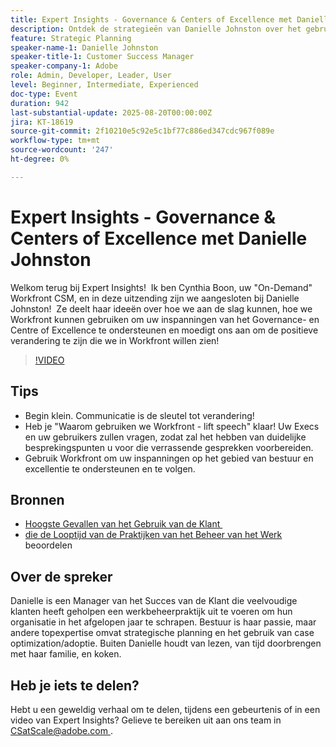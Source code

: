 ```yaml
---
title: Expert Insights - Governance & Centers of Excellence met Danielle Johnston
description: Ontdek de strategieën van Danielle Johnston over het gebruik van Workfront om governance en expertisecentra op te bouwen die adoptie en positieve verandering stimuleren.
feature: Strategic Planning
speaker-name-1: Danielle Johnston
speaker-title-1: Customer Success Manager
speaker-company-1: Adobe
role: Admin, Developer, Leader, User
level: Beginner, Intermediate, Experienced
doc-type: Event
duration: 942
last-substantial-update: 2025-08-20T00:00:00Z
jira: KT-18619
source-git-commit: 2f10210e5c92e5c1bf77c886ed347cdc967f089e
workflow-type: tm+mt
source-wordcount: '247'
ht-degree: 0%

---
```



# Expert Insights - Governance &amp; Centers of Excellence met Danielle Johnston

Welkom terug bij Expert Insights!  Ik ben Cynthia Boon, uw &quot;On-Demand&quot; Workfront CSM, en in deze uitzending zijn we aangesloten bij Danielle Johnston!  Ze deelt haar ideeën over hoe we aan de slag kunnen, hoe we Workfront kunnen gebruiken om uw inspanningen van het Governance- en Centre of Excellence te ondersteunen en moedigt ons aan om de positieve verandering te zijn die we in Workfront willen zien! 

>[!VIDEO](https://video.tv.adobe.com/v/3469897/?learn=on&enablevpops)

## Tips

* Begin klein. Communicatie is de sleutel tot verandering! 
* Heb je &quot;Waarom gebruiken we Workfront - lift speech&quot; klaar! Uw Execs en uw gebruikers zullen vragen, zodat zal het hebben van duidelijke besprekingspunten u voor die verrassende gesprekken voorbereiden. 
* Gebruik Workfront om uw inspanningen op het gebied van bestuur en excellentie te ondersteunen en te volgen. 

## Bronnen

* [ Hoogste Gevallen van het Gebruik van de Klant ](https://cdn.experience.workfront.com/Training/Guides/Customer+Success+at+Scale/Top+Customer+Use+Cases.png) 
* [ die de Looptijd van de Praktijken van het Beheer van het Werk ](https://cdn.experience.workfront.com/Training/Guides/Customer+Success+at+Scale/Assessing+the+Maturity+of+Work+Management+Practices.png) beoordelen 

## Over de spreker

Danielle is een Manager van het Succes van de Klant die veelvoudige klanten heeft geholpen een werkbeheerpraktijk uit te voeren om hun organisatie in het afgelopen jaar te schrapen. Bestuur is haar passie, maar andere topexpertise omvat strategische planning en het gebruik van case optimization/adoptie. Buiten Danielle houdt van lezen, van tijd doorbrengen met haar familie, en koken. 

## Heb je iets te delen?

Hebt u een geweldig verhaal om te delen, tijdens een gebeurtenis of in een video van Expert Insights? Gelieve te bereiken uit aan ons team in [ CSatScale@adobe.com ](mailto:CSatScale@adobe.com).

